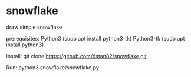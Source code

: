 # snowflake
draw simple snowflake

prerequisites:
Python3 (sudo apt install python3-tk)
Python3-tk (sudo apt install python3)
  
Install:
  git clone https://github.com/dstan82/snowflake.git
  
Run:
  python3 snowflake/snowflake.py
  
